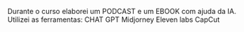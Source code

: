 Durante o curso elaborei um PODCAST e um EBOOK com ajuda da IA.
Utilizei as ferramentas: 
CHAT GPT
Midjorney
Eleven labs
CapCut
